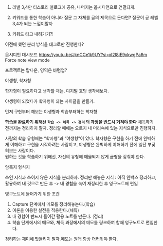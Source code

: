 
1. 레벨 3,4만 티스토리 블로그에 공유, 나머지는 옵시디언으로 연결되게.

2. 키워드를 통한 학습이 아니라 질문 그 자체를 글의 제목으로 든다면? 질문이 곧 레벨 3,4가 되는 느낌이랄까
3. 키워드 타고 내려가기?!

이전에 했던 분리 방식을 태그로만 진행한다?

옵시디언 대시보드
https://youtu.be/JknCCe1k9UY?si=xI2l8iE9xkwgPa8m
Force note view mode

프로젝트는 탑다운, 영역은 바텀업?

야생형, 학자형

학자형이 필요하다고 생각할 때는, 디지털 호딩 생각해보자.

야생형이 되었다가 학자형이 되는 사이클을 만들기.

먼저 구현부터 해보는 야생형과 학습부터하는 학자형

**학습을 완료하기 위해선 `학습 -> 체득 -> 정리` 의 과정을 반드시 거쳐야 한다**
체득하기 전까지는 정리하지 말자.
정리할 때에는 오로지 내 머리속에 있는 지식으로만 진행하자.

사람의 학습 유형에는 “학자형”과 “야생형”이 있다. 학자형은 구현을 하기 전에 완벽하게 이해하고 구현을 시작하려는 사람이고, 야생형은 완벽하게 이해하기 전에 일단 부딪혀보는 사람이다.  
원하는 것을 학습하기 위해선, 자신의 유형에 매몰되지 않게 균형을 갖춰야 한다.

암묵지 형식지

쓰인 지식과 쓰이지 않은 지식을 분리하자.
정리만 해놓은 지식 : 아직 인박스
정리하고, 활용하여 내 것으로 만든 후 -> 내 경험을 녹여 재정리한 후 영구노트에 편입

영구노트에 들어가기 위한 조건

1. Capture 단계에서 메모를 정리해놓는다.(학습)
2. 이론을 이용한 실전을 적용한다.(체득)
3. 내 경험이 반드시 들어간 활용 노트를 만든다. (정리)
4. 학습 단계에서의 메모와, 체득 과정에서의 메모를 링크하여 함께 영구노트로 편입한다.

정리하는 재미에 맛들리지 말자.메모는 원래 항상 더러워야 한다.